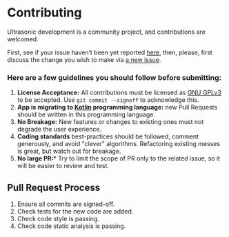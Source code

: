 # Contributing

Ultrasonic development is a community project, and contributions are welcomed.

First, see if your issue haven’t been yet reported [here](https://github.com/ultrasonic/ultrasonic/issues),
then, please, first discuss the change you wish to make via [a new issue](https://github.com/ultrasonic/ultrasonic/issues/new).

### Here are a few guidelines you should follow before submitting:
1. **License Acceptance:** All contributions must be licensed as [GNU GPLv3](LICENSE) to be accepted. 
Use `git commit --signoff` to acknowledge this.
2. **App is migrating to [Kotlin](https://kotlinlang.org/) programming language:** new Pull Requests
should be written in this programming language.
3. **No Breakage:** New features or changes to existing ones must not degrade the user experience. 
4. **Coding standards** best-practices should be followed, comment generously, and avoid "clever" algorithms. 
Refactoring existing messes is great, but watch out for breakage.
5. **No large PR:*** Try to limit the scope of PR only to the related issue, so it will be easier to review
and test.

## Pull Request Process

1. Ensure all commits are signed-off.
2. Check tests for the new code are added.
3. Check code style is passing.
4. Check code static analysis is passing.
